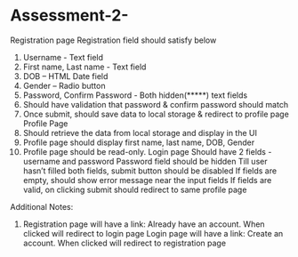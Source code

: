 # Assessment-2-

Registration page
Registration field should satisfy below
1.	Username - Text field
2.	First name, Last name - Text field
3.	DOB – HTML Date field
4.	Gender – Radio button
5.	Password, Confirm Password - Both hidden(*****) text fields
6.	Should have validation that password & confirm password should match
7.	Once submit, should save data to local storage & redirect to profile page
Profile Page
1.	Should retrieve the data from local storage and display in the UI
2.	Profile page should display first name, last name, DOB, Gender
3.	Profile page should be read-only.
Login page
Should have 2 fields - username and password
Password field should be hidden
Till user hasn’t filled both fields, submit button should be disabled
If fields are empty, should show error message near the input fields
If fields are valid, on clicking submit should redirect to same profile page
 
Additional Notes:
1.	Registration page will have a link: Already have an account. When clicked will redirect to login page
Login page will have a link: Create an account. When clicked will redirect to registration page
